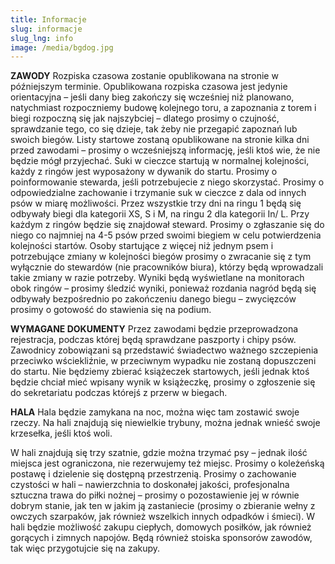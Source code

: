 ```yaml
---
title: Informacje
slug: informacje
slug_lng: info
image: /media/bgdog.jpg
---
```

**ZAWODY**
Rozpiska czasowa zostanie opublikowana na stronie w późniejszym terminie.
Opublikowana rozpiska czasowa jest jedynie orientacyjna – jeśli dany bieg zakończy
się wcześniej niż planowano, natychmiast rozpoczniemy budowę kolejnego toru, a
zapoznania z torem i biegi rozpoczną się jak najszybciej – dlatego prosimy o
czujność, sprawdzanie tego, co się dzieje, tak żeby nie przegapić zapoznań lub
swoich biegów.
Listy startowe zostaną opublikowane na stronie kilka dni przed zawodami – prosimy
o wcześniejszą informację, jeśli ktoś wie, że nie będzie mógł przyjechać.
Suki w cieczce startują w normalnej kolejności, każdy z ringów jest wyposażony w
dywanik do startu. Prosimy o poinformowanie stewarda, jeśli potrzebujecie z niego
skorzystać. Prosimy o odpowiedzialne zachowanie i trzymanie suk w cieczce z dala
od innych psów w miarę możliwości.
Przez wszystkie trzy dni na ringu 1 będą się odbywały biegi dla kategorii XS, S i M,
na ringu 2 dla kategorii In/ L.
Przy każdym z ringów będzie się znajdował steward. Prosimy o zgłaszanie się do
niego co najmniej na 4-5 psów przed swoimi biegiem w celu potwierdzenia kolejności
startów. Osoby startujące z więcej niż jednym psem i potrzebujące zmiany w
kolejności biegów prosimy o zwracanie się z tym wyłącznie do stewardów (nie
pracowników biura), którzy będą wprowadzali takie zmiany w razie potrzeby.
Wyniki będą wyświetlane na monitorach obok ringów – prosimy śledzić wyniki,
ponieważ rozdania nagród będą się odbywały bezpośrednio po zakończeniu danego
biegu – zwycięzców prosimy o gotowość do stawienia się na podium.


**WYMAGANE DOKUMENTY**
Przez zawodami będzie przeprowadzona rejestracja, podczas której będą
sprawdzane paszporty i chipy psów. Zawodnicy zobowiązani są przedstawić
świadectwo ważnego szczepienia przeciwko wściekliźnie, w przeciwnym wypadku
nie zostaną dopuszczeni do startu.
Nie będziemy zbierać książeczek startowych, jeśli jednak ktoś będzie chciał mieć
wpisany wynik w książeczkę, prosimy o zgłoszenie się do sekretariatu podczas
którejś z przerw w biegach.

**HALA**
Hala będzie zamykana na noc, można więc tam zostawić swoje rzeczy.
Na hali znajdują się niewielkie trybuny, można jednak wnieść swoje krzesełka, jeśli
ktoś woli.

W hali znajdują się trzy szatnie, gdzie można trzymać psy – jednak ilość miejsca jest
ograniczona, nie rezerwujemy też miejsc. Prosimy o koleżeńską postawę i dzielenie
się dostępną przestrzenią.
Prosimy o zachowanie czystości w hali – nawierzchnia to doskonałej jakości,
profesjonalna sztuczna trawa do piłki nożnej – prosimy o pozostawienie jej w równie
dobrym stanie, jak ten w jakim ją zastaniecie (prosimy o zbieranie wełny z owczych
szarpaków, jak również wszelkich innych odpadków i śmieci).
W hali będzie możliwość zakupu ciepłych, domowych posiłków, jak również gorących
i zimnych napojów.
Będą również stoiska sponsorów zawodów, tak więc przygotujcie się na zakupy.